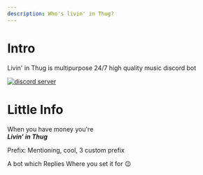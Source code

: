 ```yaml
---
description: Who's livin' in Thug?
---
```


# Intro
Livin' in Thug is multipurpose 24/7 high quality music discord bot

[![discord server](https://shields.io/discord/918354308431503420?logo=discord&color=red)](https://discord.gg/FSMTeH3hse)

# Little Info

When you have money you're         
***Livin' in Thug***

Prefix: Mentioning, cool, 3 custom prefix

A bot which Replies Where you set it for 😉

